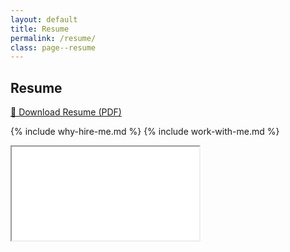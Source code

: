 ```yaml
---
layout: default
title: Resume
permalink: /resume/
class: page--resume
---
```


## Resume

[📄 Download Resume (PDF)](/assets/resume.pdf)

{% include why-hire-me.md %}
{% include work-with-me.md %}

<div class="pdf-desktop">
  <iframe
    src="/assets/resume.pdf"
    class="pdf-frame"
    title="Aya Gare Resume"
  ></iframe>
</div>
